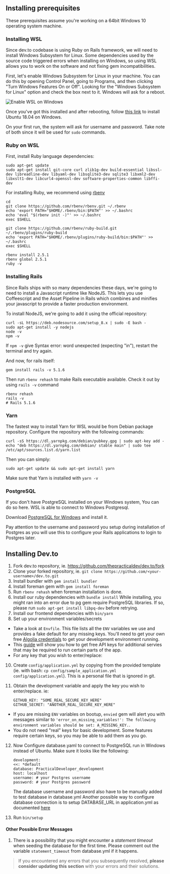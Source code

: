 ## Installing prerequisites

These prerequisites assume you're working on a 64bit Windows 10 operating system machine.

### Installing WSL

Since dev.to codebase is using Ruby on Rails framework, we will need to install Windows Subsystem for Linux. Some dependencies used by the source code triggered errors when installing on Windows, so using WSL allows you to work on the software and not fixing gem incompatibilities.

First, let's enable Windows Subsystem for Linux in your machine. You can do this by opening Control Panel, going to Programs, and then clicking "Turn Windows Features On or Off". Looking for the "Windows Subsystem for Linux" option and check the box next to it. Windows will ask for a reboot.

![Enable WSL on Windows](/wsl-feature.png 'Enable WSL on Windows')

Once you've got this installed and after rebooting, follow [this link](https://www.microsoft.com/store/productId/9N9TNGVNDL3Q) to install Ubuntu 18.04 on Windows.

On your first run, the system will ask for username and password. Take note of both since it will be used for `sudo` commands.

### Ruby on WSL

First, install Ruby language dependencies:

```
sudo apt-get update
sudo apt-get install git-core curl zlib1g-dev build-essential libssl-dev libreadline-dev libyaml-dev libsqlite3-dev sqlite3 libxml2-dev libxslt1-dev libcurl4-openssl-dev software-properties-common libffi-dev
```

For installing Ruby, we recommend using [rbenv](https://github.com/rbenv/rbenv)

```
cd
git clone https://github.com/rbenv/rbenv.git ~/.rbenv
echo 'export PATH="$HOME/.rbenv/bin:$PATH"' >> ~/.bashrc
echo 'eval "$(rbenv init -)"' >> ~/.bashrc
exec $SHELL

git clone https://github.com/rbenv/ruby-build.git ~/.rbenv/plugins/ruby-build
echo 'export PATH="$HOME/.rbenv/plugins/ruby-build/bin:$PATH"' >> ~/.bashrc
exec $SHELL

rbenv install 2.5.1
rbenv global 2.5.1
ruby -v
```

### Installing Rails

Since Rails ships with so many dependencies these days, we're going to need to install a Javascript runtime like NodeJS. This lets you use Coffeescript and the Asset Pipeline in Rails which combines and minifies your javascript to provide a faster production environment.

To install NodeJS, we're going to add it using the official repository:

```
curl -sL https://deb.nodesource.com/setup_8.x | sudo -E bash -
sudo apt-get install -y nodejs
node -v
npm -v
```

If `npm -v` give Syntax error: word unexpected (expecting "in"), restart the terminal and try again.

And now, for rails itself:

```
gem install rails -v 5.1.6
```

Then run `rbenv rehash` to make Rails executable available. Check it out by using `rails -v` command

```
rbenv rehash
rails -v
# Rails 5.1.6
```

### Yarn

The fastest way to install Yarn for WSL would be from Debian package repository. Configure the repository with the following commands:

```
curl -sS https://dl.yarnpkg.com/debian/pubkey.gpg | sudo apt-key add -
echo "deb https://dl.yarnpkg.com/debian/ stable main" | sudo tee /etc/apt/sources.list.d/yarn.list
```

Then you can simply:

```
sudo apt-get update && sudo apt-get install yarn
```

Make sure that Yarn is installed with `yarn -v`

### PostgreSQL

If you don't have PostgreSQL installed on your Windows system, You can do so here. WSL is able to connect to Windows Postgresql.

Download [PostgreSQL for Windows](https://www.openscg.com/bigsql/postgresql/installers.jsp/) and install it.

Pay attention to the username and password you setup during installation of Postgres as you will use this to configure your Rails applications to login to Postgres later.

## Installing Dev.to

1.  Fork dev.to repository, ie. https://github.com/thepracticaldev/dev.to/fork
2.  Clone your forked repository, ie. `git clone https://github.com/<your-username>/dev.to.git`
3.  Install bundler with `gem install bundler`
4.  Install foreman gem with `gem install foreman`
5.  Run `rbenv rehash` when foreman installation is done.
6.  Install our ruby dependencies with `bundle install`
    While installing, you might ran into an error due to pg gem require PostgreSQL libraries. If so, please run `sudo apt-get install libpq-dev` before retrying.
7.  Install our frontend dependencies with `bin/yarn`
8.  Set up your environment variables/secrets

- Take a look at `Envfile`. This file lists all the `ENV` variables we use and provides a fake default for any missing keys. You'll need to get your own free [Algolia credentials](http://docs.dev.to/get-api-keys-dev-env/#algolia) to get your development environment running.
- This [guide](http://docs.dev.to/get-api-keys-dev-env/) will show you how to get free API keys for additional servies that may be required to run certain parts of the app.
- For any key that you wish to enter/replace:

10. Create `config/application.yml` by copying from the provided template (ie. with bash: `cp config/sample_application.yml config/application.yml`). This is a personal file that is ignored in git.
11. Obtain the development variable and apply the key you wish to enter/replace. ie:


    ```
    GITHUB_KEY: "SOME_REAL_SECURE_KEY_HERE"
    GITHUB_SECRET: "ANOTHER_REAL_SECURE_KEY_HERE"
    ```

- If you are missing `ENV` variables on bootup, `envied` gem will alert you with messages similar to `'error_on_missing_variables!': The following environment variables should be set: A_MISSING_KEY.`.
- You do not need "real" keys for basic development. Some features require certain keys, so you may be able to add them as you go.

12. Now Configure database.yaml to connect to PostgreSQL run in Windows instead of Ubuntu. Make sure it looks like the following:

    ```
    development:
    <<: *default
    database: PracticalDeveloper_development
    host: localhost
    username: # your Postgres username
    password: # your Postgres password
    ```

    The database username and password also have to be manually added to test database in database.yml
    Another possible way to configure database connection is to setup DATABASE_URL in application.yml as documented [here](https://docs.dev.to/additional-postgres-setup/#configuration)

13. Run `bin/setup`

#### Other Possible Error Messages

1. There is a possibility that you might encounter a _statement timeout_ when seeding the database for the first time. Please comment out the variable `statement_timeout` from database.yml if it happens.

> If you encountered any errors that you subsequently resolved, **please consider updating this section** with your errors and their solutions.
